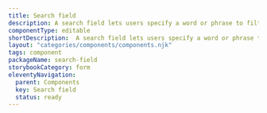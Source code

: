 ```yaml
---
title: Search field
description: A search field lets users specify a word or phrase to filter relevant content within a specific page section. For example, filter the content in a data grid or a list of content.
componentType: editable
shortDescription:  A search field lets users specify a word or phrase to filter relevant content within a specific page section.
layout: "categories/components/components.njk"
tags: component
packageName: search-field
storybookCategory: form
eleventyNavigation:
  parent: Components
  key: Search field
  status: ready
---
```


